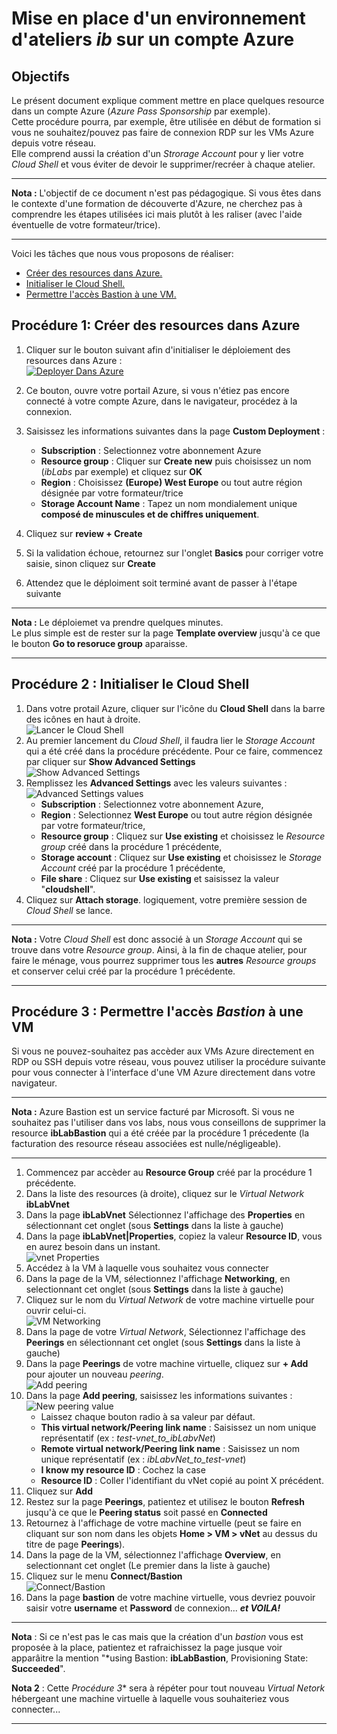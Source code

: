 # Mise en place d'un environnement d'ateliers *ib* sur un compte Azure

## Objectifs
Le présent document explique comment mettre en place quelques resource dans un compte Azure (*Azure Pass Sponsorship* par exemple).  
Cette procédure pourra, par exemple, être utilisée en début de formation si vous ne souhaitez/pouvez pas faire de connexion RDP sur les VMs Azure depuis votre réseau.  
Elle comprend aussi la création d'un *Strorage Account* pour y lier votre *Cloud Shell* et vous éviter de devoir le supprimer/recréer à chaque atelier.  

---
**Nota :** L'objectif de ce document n'est pas pédagogique. Si vous êtes dans le contexte d'une formation de découverte d'Azure, ne cherchez pas à comprendre les étapes utilisées ici mais plutôt à les raliser (avec l'aide éventuelle de votre formateur/trice).  

---

Voici les tâches que nous vous proposons de réaliser:

 - [Créer des resources dans Azure.](https:#proc%C3%A9dure-1-cr%C3%A9er-des-resources-dans-azure)
 - [Initialiser le Cloud Shell.](https:#proc%C3%A9dure-2--initialiser-le-cloud-shell)
 - [Permettre l'accès Bastion à une VM.](https:#proc%C3%A9dure-3--permettre-lacc%C3%A8s-bastion-%C3%A0-une-vm)

## Procédure 1: Créer des resources dans Azure

1. Cliquer sur le bouton suivant afin d'initialiser le déploiement des resources dans Azure :  
[![Deployer Dans Azure](https://aka.ms/deploytoazurebutton)](https://portal.azure.com/#create/Microsoft.Template/uri/https%3A%2F%2Fraw.githubusercontent.com%2Frenaudwangler%2Fib%2Fmaster%2Fextra%2FibAzureLabEnvironment.json)

2. Ce bouton, ouvre votre portail Azure, si vous n'étiez pas encore connecté à votre compte Azure, dans le navigateur, procédez à la connexion.
1. Saisissez les informations suivantes dans la page **Custom Deployment** :  
   - **Subscription** : Selectionnez votre abonnement Azure
   - **Resource group** : Cliquer sur **Create new** puis choisissez un nom (*ibLabs* par exemple) et cliquez sur **OK**
   - **Region** : Choisissez **(Europe) West Europe** ou tout autre région désignée par votre formateur/trice
   - **Storage Account Name** : Tapez un nom mondialement unique **composé de minuscules et de chiffres uniquement**.
1. Cliquez sur **review + Create**
1. Si la validation échoue, retournez sur l'onglet **Basics** pour corriger votre saisie, sinon cliquez sur **Create**
1. Attendez que le déploiment soit terminé avant de passer à l'étape suivante  
---
**Nota :** Le déploiemet va prendre quelques minutes.  
Le plus simple est de rester sur la page **Template overview** jusqu'à ce que le bouton **Go to resoruce group** aparaisse.

---
## Procédure 2 : Initialiser le Cloud Shell
1. Dans votre protail Azure, cliquer sur l'icône du **Cloud Shell** dans la barre des icônes en haut à droite.  
![Lancer le Cloud Shell](images/cloudShell0.png)  
1. Au premier lancement du *Cloud Shell*, il faudra lier le *Storage Account* qui a été créé dans la procédure précédente. Pour ce faire, commencez par cliquer sur **Show Advanced Settings**  
![Show Advanced Settings](images/cloudShell1.png)  
1. Remplissez les **Advanced Settings** avec les valeurs suivantes :   
![Advanced Settings values](images/cloudShell2.png)
   - **Subscription** : Selectionnez votre abonnement Azure,
   - **Region** : Selectionnez **West Europe** ou tout autre région désignée par votre formateur/trice,
   - **Resource group** : Cliquez sur **Use existing** et choisissez le *Resource group* créé dans la procédure 1 précédente,
   - **Storage account** : Cliquez sur **Use existing** et choisissez le *Storage Account* créé par la procédure 1 précédente,
   - **File share** : Cliquez sur **Use existing** et saisissez la valeur "**cloudshell**".
1. Cliquez sur **Attach storage**. logiquement, votre première session de *Cloud Shell* se lance.
---
**Nota :** Votre *Cloud Shell* est donc associé à un *Storage Account* qui se trouve dans votre *Resource group*. Ainsi, à la fin de chaque atelier, pour faire le ménage, vous pourrez supprimer tous les **autres** *Resource groups* et conserver celui créé par la procédure 1 précédente.

---

## Procédure 3 : Permettre l'accès *Bastion* à une VM  
Si vous ne pouvez-souhaitez pas accèder aux VMs Azure directement en RDP ou SSH depuis votre réseau, vous pouvez utiliser la procédure suivante pour vous connecter à l'interface d'une VM Azure directement dans votre navigateur.  

---
**Nota :** Azure Bastion est un service facturé par Microsoft. Si vous ne souhaitez pas l'utiliser dans vos labs, nous vous conseillons de supprimer la resource **ibLabBastion** qui a été créée par la procédure 1 précedente (la facturation des resource réseau associées est nulle/négligeable).

---
1. Commencez par accèder au **Resource Group** créé par la procédure 1 précédente.
1. Dans la liste des resources (à droite), cliquez sur le *Virtual Network* **ibLabVnet**
1. Dans la page **ibLabVnet** Sélectionnez l'affichage des **Properties** en sélectionnant cet onglet (sous **Settings** dans la liste à gauche)
1. Dans la page **ibLabVnet|Properties**, copiez la valeur **Resource ID**, vous en aurez besoin dans un instant.  
![vnet Properties](images/ibLabvNet.png)  
1. Accédez à la VM à laquelle vous souhaitez vous connecter
1. Dans la page de la VM, sélectionnez l'affichage **Networking**, en selectionnant cet onglet (sous **Settings** dans la liste à gauche)
1. Cliquez sur le nom du *Virtual Network* de votre machine virtuelle pour ouvrir celui-ci.  
![VM Networking](images/testVMNetworking.png)  
1. Dans la page de votre *Virtual Network*, Sélectionnez l'affichage des **Peerings** en sélectionnant cet onglet (sous **Settings** dans la liste à gauche)
1. Dans la page **Peerings** de votre machine virtuelle, cliquez sur **+ Add** pour ajouter un nouveau *peering*.  
![Add peering](images/addPeering.png)  
1. Dans la page **Add peering**, saisissez les informations suivantes :
![New peering value](images/peeringById.png)  
   - Laissez chaque bouton radio à sa valeur par défaut.
   - **This virtual network/Peering link name** : Saisissez un nom unique représentatif (ex : *test-vnet_to_ibLabvNet*)
   - **Remote virtual network/Peering link name** : Saisissez un nom unique représentatif (ex : *ibLabvNet_to_test-vnet*)
   - **I know my resource ID** : Cochez la case
   - **Resource ID** : Coller l'identifiant du vNet copié au point X précédent.
 1. Cliquez sur **Add**
 1. Restez sur la page **Peerings**, patientez et utilisez le bouton **Refresh** jusqu'à ce que le **Peering status** soit passé en **Connected**
 1. Retournez à l'affichage de votre machine virtuelle (peut se faire en cliquant sur son nom dans les objets **Home > VM > vNet** au dessus du titre de page **Peerings**).
 2. Dans la page de la VM, sélectionnez l'affichage **Overview**, en selectionnant cet onglet (Le premier dans la liste à gauche)
 3. Cliquez sur le menu **Connect/Bastion**  
![Connect/Bastion](images/BastionConnect.png)  
 5. Dans la page **bastion** de votre machine virtuelle, vous devriez pouvoir saisir votre **username** et **Password** de connexion... ***et VOILA!***
---
**Nota** : Si ce n'est pas le cas mais que la création d'un *bastion* vous est proposée à la place, patientez et rafraichissez la page jusque voir apparâitre la mention "*using Bastion: **ibLabBastion**, Provisioning State: **Succeeded**".

**Nota 2** : Cette *Procédure 3** sera à répéter pour tout nouveau *Virtual Netork* hébergeant une machine virtuelle à laquelle vous souhaiteriez vous connecter...

---
